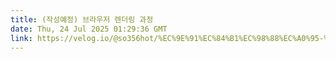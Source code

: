 ```yaml
---
title: (작성예정) 브라우저 렌더링 과정
date: Thu, 24 Jul 2025 01:29:36 GMT
link: https://velog.io/@so356hot/%EC%9E%91%EC%84%B1%EC%98%88%EC%A0%95-%EB%B8%8C%EB%9D%BC%EC%9A%B0%EC%A0%80-%EB%A0%8C%EB%8D%94%EB%A7%81-%EA%B3%BC%EC%A0%95
---
```



